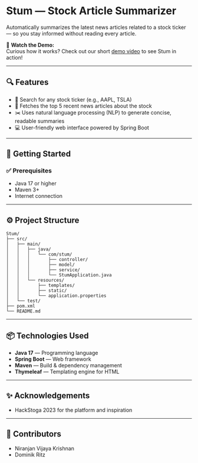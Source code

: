 # Stum — Stock Article Summarizer

Automatically summarizes the latest news articles related to a stock ticker — so you stay informed without reading every article.

🎥 **Watch the Demo:**  
Curious how it works? Check out our short [demo video](https://github.com/user-attachments/assets/d0e4e8c4-b60a-4220-8540-ab114e104c11) to see Stum in action!

---

## 🔍 Features

- 🔎 Search for any stock ticker (e.g., AAPL, TSLA)
- 📰 Fetches the top 5 recent news articles about the stock
- ✂️ Uses natural language processing (NLP) to generate concise, readable summaries
- 💻 User-friendly web interface powered by Spring Boot

---

## 🚀 Getting Started

### ✅ Prerequisites

- Java 17 or higher
- Maven 3+
- Internet connection

---

## ⚙️ Project Structure

```
Stum/
├── src/
│   ├── main/
│   │   ├── java/
│   │   │   └── com/stum/
│   │   │       ├── controller/
│   │   │       ├── model/
│   │   │       ├── service/
│   │   │       └── StumApplication.java
│   │   └── resources/
│   │       ├── templates/
│   │       ├── static/
│   │       └── application.properties
│   └── test/
├── pom.xml
└── README.md
```

---

## 📦 Technologies Used

- **Java 17** — Programming language
- **Spring Boot** — Web framework
- **Maven** — Build & dependency management
- **Thymeleaf** — Templating engine for HTML

---

## ✨ Acknowledgements

- HackStoga 2023 for the platform and inspiration

---

## 👥 Contributors

- Niranjan Vijaya Krishnan
- Dominik Ritz
